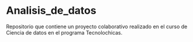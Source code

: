 # Analisis_de_datos
Repositorio que contiene un proyecto colaborativo realizado en el curso de Ciencia de datos en el programa Tecnolochicas.
